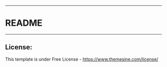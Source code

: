 -----------------------
# README
-----------------------


License:
-----------------------
This template is under Free License - https://www.themesine.com/license/